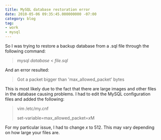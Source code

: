 ```yaml
---
title: MySQL database restoration error
date: 2010-05-06 09:35:45.000000000 -07:00
category: blog
tag:
- work
- mysql
---
```

<p>So I was trying to restore a backup database from a .sql file through the following command:</p>
<blockquote><p>mysql <em>database</em> &lt; <em>file.sql</em></p></blockquote>
<p>And an error resulted:</p>
<blockquote><p>Got a packet bigger than 'max_allowed_packet' bytes</p></blockquote>
<p>This is most likely due to the fact that there are large images and other files in the database causing problems. I had to edit the MySQL configuration files and added the following:</p>
<blockquote><p>vim /etc/my.cnf</p>
<p>set-variable=max_allowed_packet=<em>x</em>M</p></blockquote>
<p>For my particular issue, I had to change <em>x</em> to 512. This may vary depending on how large your files are.</p>
